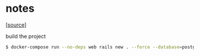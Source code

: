 # notes

[[source](https://docs.docker.com/compose/rails/)]

build the project

```bash
$ docker-compose run --no-deps web rails new . --force --database=postgresql
```
